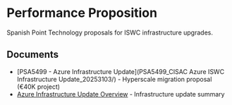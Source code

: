 # Performance Proposition

Spanish Point Technology proposals for ISWC infrastructure upgrades.

## Documents

- [PSA5499 - Azure Infrastructure Update](PSA5499_CISAC Azure ISWC Infrastructure Update_20253103/) - Hyperscale migration proposal (€40K project)
- [Azure Infrastructure Update Overview](CISACAzureInfrastructureUpdate/) - Infrastructure update summary
